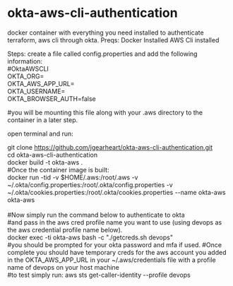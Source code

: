 # okta-aws-cli-authentication
docker container with everything you need installed to authenticate terraform, aws cli through okta. 
Preqs:
Docker Installed
AWS Cli installed


Steps:
create a file called config.properties and add the following information: <br />
#OktaAWSCLI <br />
OKTA_ORG=<add your okta organization> <br />
OKTA_AWS_APP_URL=<add the okta aws app url for the account you are logging into> <br />
OKTA_USERNAME=<add your okta username> <br />
OKTA_BROWSER_AUTH=false <br />

#you will be mounting this file along with your .aws directory to the container in a later step.


open terminal and run:

git clone https://github.com/jgearheart/okta-aws-cli-authentication.git <br />
cd okta-aws-cli-authentication <br />
docker build -t okta-aws . <br />
#Once the container image is built: <br />
docker run -tid -v $HOME/.aws:/root/.aws -v ~/.okta/config.properties:/root/.okta/config.properties -v ~/.okta/cookies.properties:/root/.okta/cookies.properties --name okta-aws okta-aws
<br /><br />#Now simply run the command below to authenticate to okta <br />
#and pass in the aws cred profile name you want to use (using devops as the aws credential profile name below).<br />
docker exec -ti okta-aws  bash  -c "./getcreds.sh devops" <br />
#you should be prompted for your okta password and mfa if used.
#Once complete you should have temporary creds for the aws account you added in the OKTA_AWS_APP_URL in your ~/.aws/credentials file with a profile name of devops on your host machine <br />
#to test simply run: aws sts get-caller-identity --profile devops
